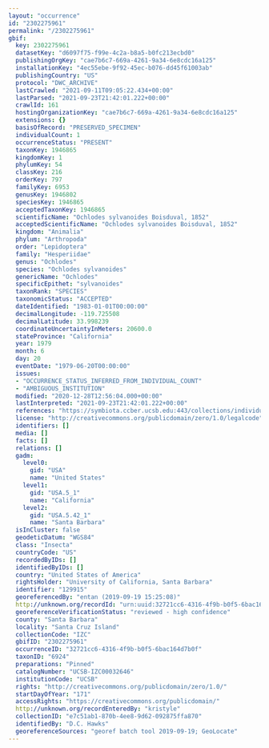```yaml
---
layout: "occurrence"
id: "2302275961"
permalink: "/2302275961"
gbif:
  key: 2302275961
  datasetKey: "d6097f75-f99e-4c2a-b8a5-b0fc213ecbd0"
  publishingOrgKey: "cae7b6c7-669a-4261-9a34-6e8cdc16a125"
  installationKey: "4ec55ebe-9f92-45ec-b076-dd45f61003ab"
  publishingCountry: "US"
  protocol: "DWC_ARCHIVE"
  lastCrawled: "2021-09-11T09:05:22.434+00:00"
  lastParsed: "2021-09-23T21:42:01.222+00:00"
  crawlId: 161
  hostingOrganizationKey: "cae7b6c7-669a-4261-9a34-6e8cdc16a125"
  extensions: {}
  basisOfRecord: "PRESERVED_SPECIMEN"
  individualCount: 1
  occurrenceStatus: "PRESENT"
  taxonKey: 1946865
  kingdomKey: 1
  phylumKey: 54
  classKey: 216
  orderKey: 797
  familyKey: 6953
  genusKey: 1946802
  speciesKey: 1946865
  acceptedTaxonKey: 1946865
  scientificName: "Ochlodes sylvanoides Boisduval, 1852"
  acceptedScientificName: "Ochlodes sylvanoides Boisduval, 1852"
  kingdom: "Animalia"
  phylum: "Arthropoda"
  order: "Lepidoptera"
  family: "Hesperiidae"
  genus: "Ochlodes"
  species: "Ochlodes sylvanoides"
  genericName: "Ochlodes"
  specificEpithet: "sylvanoides"
  taxonRank: "SPECIES"
  taxonomicStatus: "ACCEPTED"
  dateIdentified: "1983-01-01T00:00:00"
  decimalLongitude: -119.725508
  decimalLatitude: 33.998239
  coordinateUncertaintyInMeters: 20600.0
  stateProvince: "California"
  year: 1979
  month: 6
  day: 20
  eventDate: "1979-06-20T00:00:00"
  issues:
  - "OCCURRENCE_STATUS_INFERRED_FROM_INDIVIDUAL_COUNT"
  - "AMBIGUOUS_INSTITUTION"
  modified: "2020-12-28T12:56:04.000+00:00"
  lastInterpreted: "2021-09-23T21:42:01.222+00:00"
  references: "https://symbiota.ccber.ucsb.edu:443/collections/individual/index.php?occid=129915"
  license: "http://creativecommons.org/publicdomain/zero/1.0/legalcode"
  identifiers: []
  media: []
  facts: []
  relations: []
  gadm:
    level0:
      gid: "USA"
      name: "United States"
    level1:
      gid: "USA.5_1"
      name: "California"
    level2:
      gid: "USA.5.42_1"
      name: "Santa Barbara"
  isInCluster: false
  geodeticDatum: "WGS84"
  class: "Insecta"
  countryCode: "US"
  recordedByIDs: []
  identifiedByIDs: []
  country: "United States of America"
  rightsHolder: "University of California, Santa Barbara"
  identifier: "129915"
  georeferencedBy: "entan (2019-09-19 15:25:08)"
  http://unknown.org/recordId: "urn:uuid:32721cc6-4316-4f9b-b0f5-6bac164d7b0f"
  georeferenceVerificationStatus: "reviewed - high confidence"
  county: "Santa Barbara"
  locality: "Santa Cruz Island"
  collectionCode: "IZC"
  gbifID: "2302275961"
  occurrenceID: "32721cc6-4316-4f9b-b0f5-6bac164d7b0f"
  taxonID: "6924"
  preparations: "Pinned"
  catalogNumber: "UCSB-IZC00032646"
  institutionCode: "UCSB"
  rights: "http://creativecommons.org/publicdomain/zero/1.0/"
  startDayOfYear: "171"
  accessRights: "https://creativecommons.org/publicdomain/"
  http://unknown.org/recordEnteredBy: "kristyle"
  collectionID: "e7c51ab1-870b-4ee8-9d62-092875ffa870"
  identifiedBy: "D.C. Hawks"
  georeferenceSources: "georef batch tool 2019-09-19; GeoLocate"
---
```

